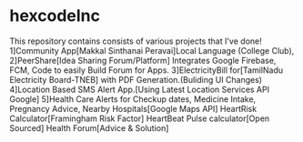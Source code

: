 # hexcodeInc
This repository contains consists of various projects that I've done!
1]Community App[Makkal Sinthanai Peravai]Local Language (College Club), 
2]PeerShare[Idea Sharing Forum/Platform]
      Integrates Google Firebase,
      FCM,
      Code to easily Build Forum for Apps.
3]ElectricityBill for[TamilNadu Electricity Board-TNEB] with PDF Generation.(Buliding UI Changes) 
4]Location Based SMS Alert App.[Using Latest Location Services API Google]
5]Health Care
      Alerts for Checkup dates, Medicine Intake,
      Pregnancy Advice,
      Nearby Hospitals[Google Maps API]
      HeartRisk Calculator[Framingham Risk Factor]
      HeartBeat Pulse calculator[Open Sourced]
      Health Forum[Advice & Solution]
      
